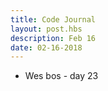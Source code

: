 ```yaml
---
title: Code Journal
layout: post.hbs
description: Feb 16
date: 02-16-2018
---
```


- Wes bos - day 23
